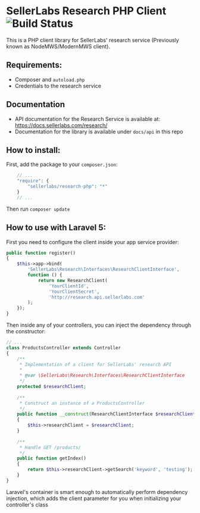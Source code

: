 # SellerLabs Research PHP Client ![Build Status](https://travis-ci.org/sellerlabs/research-php.svg?branch=master)

This is a PHP client library for SellerLabs' research service
(Previously known as NodeMWS/ModernMWS client).

## Requirements:

- Composer and `autoload.php`
- Credentials to the research service

## Documentation

- API documentation for the Research Service is available at: 
https://docs.sellerlabs.com/research/
- Documentation for the library is available under `docs/api` in this repo

## How to install:

First, add the package to your `composer.json`:

```php
    // ...
    "require": {
        "sellerlabs/research-php": "*"
    }
    // ...
```

Then run `composer update`

## How to use with Laravel 5:

First you need to configure the client inside your app service provider:

```php
public function register()
{
	$this->app->bind(
	    'SellerLabs\Research\Interfaces\ResearchClientInterface',
	    function () {
            return new ResearchClient(
            	'YourClientId',
            	'YourClientSecret',
            	'http://research.api.sellerlabs.com'
        );
    });
}
```

Then inside any of your controllers, you can inject the dependency through the 
constructor:

```php
// ...
class ProductsController extends Controller
{
    /**
     * Implementation of a client for SellerLabs' research API
     * 
     * @var \SellerLabs\Research\Interfaces\ResearchClientInterface
     */
    protected $researchClient;
    
    /**
     * Construct an instance of a ProductsController
     */
    public function __construct(ResearchClientInterface $researchClient)
    {
        $this->researchClient = $researchClient;
    }
    
    /**
     * Handle GET /products/
     */
    public function getIndex()
    {
        return $this->researchClient->getSearch('keyword', 'testing');
    }
}
```

Laravel's container is smart enough to automatically perform dependency 
injection, which adds the client parameter for you when initializing your 
controller's class
